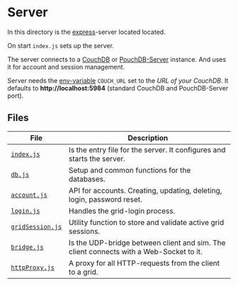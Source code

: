 # Server

In this directory is the [express](https://expressjs.com/)-server located located.

On start `index.js` sets up the server.

The server connects to a [CouchDB](https://couchdb.apache.org/) or
[PouchDB-Server](https://github.com/pouchdb/pouchdb-server) instance.
And uses it for account and session management.

Server needs the [env-variable](https://en.wikipedia.org/wiki/Environment_variable)
`COUCH_URL` set to the *URL of your CouchDB*.
It defaults to __http://localhost:5984__ (standard CouchDB and PouchDB-Server port).

## Files

File | Description
-----|-----
[`index.js`](./index.js) | Is the entry file for the server. It configures and starts the server.
[`db.js`](./db.js) | Setup and common functions for the databases.
[`account.js`](./account.js) | API for accounts. Creating, updating, deleting, login, password reset.
[`login.js`](./login.js) | Handles the grid-login process.
[`gridSession.js`](./gridSession.js) | Utility function to store and validate active grid sessions.
[`bridge.js`](./bridge.js) | Is the UDP-bridge between client and sim. The client connects with a Web-Socket to it.
[`httpProxy.js`](./httpProxy.js) | A proxy for all HTTP-requests from the client to a grid.
